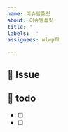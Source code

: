 ```yaml
---
name: 이슈템플릿
about: 이슈템플릿
title: ''
labels: ''
assignees: wlwpfh

---
```


## :tiger: Issue
<!--어떤 작업을 하는지 작성해주세요-->

## 📝 todo
<!-- 상세한 작업으로 구분하여 나누어주세요. -->
-[ ]
-[ ]
